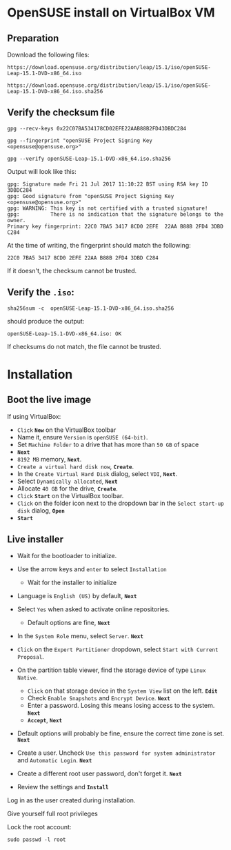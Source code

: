 # OpenSUSE install on VirtualBox VM

## Preparation
Download the following files:

`https://download.opensuse.org/distribution/leap/15.1/iso/openSUSE-Leap-15.1-DVD-x86_64.iso`

`https://download.opensuse.org/distribution/leap/15.1/iso/openSUSE-Leap-15.1-DVD-x86_64.iso.sha256`

## Verify the checksum file

`gpg --recv-keys 0x22C07BA534178CD02EFE22AAB88B2FD43DBDC284`

`gpg --fingerprint "openSUSE Project Signing Key <opensuse@opensuse.org>"`

`gpg --verify openSUSE-Leap-15.1-DVD-x86_64.iso.sha256`

Output will look like this:

```
gpg: Signature made Fri 21 Jul 2017 11:10:22 BST using RSA key ID 3DBDC284
gpg: Good signature from "openSUSE Project Signing Key <opensuse@opensuse.org>"                                                                                               
gpg: WARNING: This key is not certified with a trusted signature!                                                                                                             
gpg:          There is no indication that the signature belongs to the owner.
Primary key fingerprint: 22C0 7BA5 3417 8CD0 2EFE  22AA B88B 2FD4 3DBD C284
```

At the time of writing, the fingerprint should match the following:

`22C0 7BA5 3417 8CD0 2EFE 22AA B88B 2FD4 3DBD C284`

If it doesn't, the checksum cannot be trusted.

## Verify the `.iso`:

`sha256sum -c  openSUSE-Leap-15.1-DVD-x86_64.iso.sha256`

should produce the output:

`openSUSE-Leap-15.1-DVD-x86_64.iso: OK`

If checksums do not match, the file cannot be trusted.

# Installation

## Boot the live image

If using VirtualBox:
- `Click` **`New`** on the VirtualBox toolbar
- Name it, ensure `Version` is `openSUSE (64-bit)`.
- Set `Machine Folder` to a drive that has more than `50 GB` of space
- **`Next`**
- `8192 MB` memory, **`Next`**.
- `Create a virtual hard disk now`, **`Create`**.
- In the `Create Virtual Hard Disk` dialog, select `VDI`, **`Next`**.
- Select `Dynamically allocated`, **`Next`**
- Allocate `40 GB` for the drive, **`Create`**.
- `Click` **`Start`** on the VirtualBox toolbar.
- `Click` on the folder icon next to the dropdown bar in the `Select start-up disk` dialog, **`Open`**
- **`Start`**
  
## Live installer

- Wait for the bootloader to initialize.

- Use the arrow keys and `enter` to select `Installation`
  - Wait for the installer to initialize
- Language is `English (US)` by default, **`Next`**
- Select `Yes` when asked to activate online repositories.
  - Default options are fine, **`Next`**
- In the `System Role` menu, select `Server`. **`Next`**
- `Click` on the `Expert Partitioner` dropdown, select `Start with Current Proposal`.
- On the partition table viewer, find the storage device of type `Linux Native`.
  - `Click` on that storage device in the  `System View` list on the left. **`Edit`**
  - Check `Enable Snapshots` and `Encrypt Device`. **`Next`**
  - Enter a password. Losing this means losing access to the system. **`Next`**
  - **`Accept`**, **`Next`**
- Default options will probably be fine, ensure the correct time zone is set. **`Next`**
- Create a user. Uncheck `Use this password for system administrator` and `Automatic Login`. **`Next`**
- Create a different root user password, don't forget it. **`Next`**
- Review the settings and **`Install`**

Log in as the user created during installation.

Give yourself full root privileges

Lock the root account:

`sudo passwd -l root`